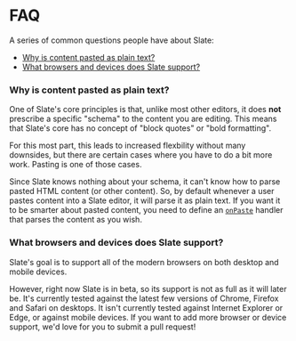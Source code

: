 
# FAQ

A series of common questions people have about Slate:

- [Why is content pasted as plain text?](#how-come-content-is-pasted-as-plain-text)
- [What browsers and devices does Slate support?](what-browsers-and-devices-does-slate-support)


### Why is content pasted as plain text?

One of Slate's core principles is that, unlike most other editors, it does **not** prescribe a specific "schema" to the content you are editing. This means that Slate's core has no concept of "block quotes" or "bold formatting". 

For this most part, this leads to increased flexbility without many downsides, but there are certain cases where you have to do a bit more work. Pasting is one of those cases.

Since Slate knows nothing about your schema, it can't know how to parse pasted HTML content (or other content). So, by default whenever a user pastes content into a Slate editor, it will parse it as plain text. If you want it to be smarter about pasted content, you need to define an [`onPaste`](../reference/components/editor.md#onpaste) handler that parses the content as you wish.


### What browsers and devices does Slate support?

Slate's goal is to support all of the modern browsers on both desktop and mobile devices.

However, right now Slate is in beta, so its support is not as full as it will later be. It's currently tested against the latest few versions of Chrome, Firefox and Safari on desktops. It isn't currently tested against Internet Explorer or Edge, or against mobile devices. If you want to add more browser or device support, we'd love for you to submit a pull request!

